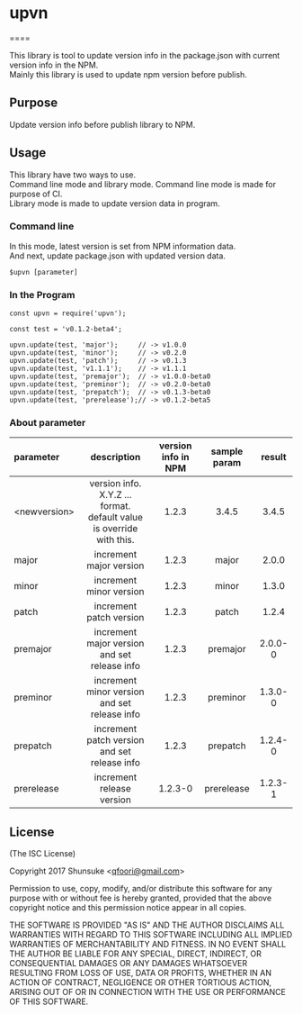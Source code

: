 # upvn
====

This library is tool to update version info in the package.json with current version info in the NPM.  
Mainly this library is used to update npm version before publish.

## Purpose
Update version info before publish library to NPM.

## Usage
This library have two ways to use.  
Command line mode and library mode.
Command line mode is made for purpose of CI.  
Library mode is made to update version data in program.


### Command line
In this mode, latest version is set from NPM information data.  
And next, update package.json with updated version data.

`$upvn [parameter]`  


### In the Program

```
const upvn = require('upvn');

const test = 'v0.1.2-beta4';

upvn.update(test, 'major');     // -> v1.0.0
upvn.update(test, 'minor');     // -> v0.2.0
upvn.update(test, 'patch');     // -> v0.1.3
upvn.update(test, 'v1.1.1');    // -> v1.1.1
upvn.update(test, 'premajor');  // -> v1.0.0-beta0
upvn.update(test, 'preminor');  // -> v0.2.0-beta0
upvn.update(test, 'prepatch');  // -> v0.1.3-beta0
upvn.update(test, 'prerelease');// -> v0.1.2-beta5
```


### About parameter
parameter | description | version info in NPM | sample param | result
:----- | :-----: | :-----: | :-----: | :-----:
<newversion\> | version info. X.Y.Z ... format.<br /> default value is override with this.| 1.2.3 | 3.4.5 | 3.4.5
major | increment major version | 1.2.3 | major | 2.0.0
minor | increment minor version | 1.2.3 | minor | 1.3.0
patch | increment patch version | 1.2.3 | patch | 1.2.4
premajor | increment major version and set release info | 1.2.3 | premajor | 2.0.0-0
preminor | increment minor version and set release info | 1.2.3 | preminor | 1.3.0-0
prepatch | increment patch version and set release info | 1.2.3 | prepatch | 1.2.4-0
prerelease | increment release version | 1.2.3-0 | prerelease | 1.2.3-1


## License 

(The ISC License)

Copyright 2017 Shunsuke &lt;qfoori@gmail.com&gt;

Permission to use, copy, modify, and/or distribute this software for any purpose with or without fee is hereby granted, provided that the above copyright notice and this permission notice appear in all copies.

THE SOFTWARE IS PROVIDED "AS IS" AND THE AUTHOR DISCLAIMS ALL WARRANTIES WITH REGARD TO THIS SOFTWARE INCLUDING ALL IMPLIED WARRANTIES OF MERCHANTABILITY AND FITNESS. IN NO EVENT SHALL THE AUTHOR BE LIABLE FOR ANY SPECIAL, DIRECT, INDIRECT, OR CONSEQUENTIAL DAMAGES OR ANY DAMAGES WHATSOEVER RESULTING FROM LOSS OF USE, DATA OR PROFITS, WHETHER IN AN ACTION OF CONTRACT, NEGLIGENCE OR OTHER TORTIOUS ACTION, ARISING OUT OF OR IN CONNECTION WITH THE USE OR PERFORMANCE OF THIS SOFTWARE.
